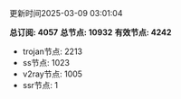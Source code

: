 更新时间2025-03-09 03:01:04

**总订阅: 4057**
**总节点: 10932**
**有效节点: 4242**
- trojan节点: 2213
- ss节点: 1023
- v2ray节点: 1005
- ssr节点: 1

